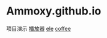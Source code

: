 # Ammoxy.github.io
项目演示
<a href="https://ammoxy.github.io/dist/index.html#/">播放器</a>
<a href="../dist-shop/index.html">ele</a>
<a href="../dist - coffee/intml">coffee</a>
